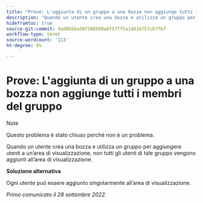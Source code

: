 ```yaml
---
title: "Prove: L'aggiunta di un gruppo a una bozza non aggiunge tutti i membri del gruppo"
description: "Quando un utente crea una bozza e utilizza un gruppo per aggiungere utenti a un’area di visualizzazione, non tutti gli utenti di tale gruppo vengono aggiunti all’area di visualizzazione."
hidefromtoc: true
source-git-commit: dad865ba30f208589a6f57ff5a1d634f57cb7fbf
workflow-type: tm+mt
source-wordcount: '113'
ht-degree: 0%

---
```



# Prove: L&#39;aggiunta di un gruppo a una bozza non aggiunge tutti i membri del gruppo

<!--This issue is on the WF and WFP TOCs-->

>[!NOTE]
>
>Questo problema è stato chiuso perché non è un problema.

Quando un utente crea una bozza e utilizza un gruppo per aggiungere utenti a un’area di visualizzazione, non tutti gli utenti di tale gruppo vengono aggiunti all’area di visualizzazione.

**Soluzione alternativa**

Ogni utente può essere aggiunto singolarmente all’area di visualizzazione.

_Primo comunicato il 28 settembre 2022._


